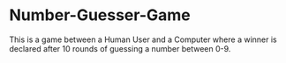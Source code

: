 # Number-Guesser-Game
This is a game between a Human User and a Computer where a winner is declared after 10 rounds of guessing a number between 0-9.
